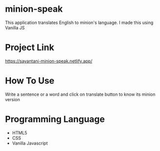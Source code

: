 # minion-speak

This application translates English to minion's language. I made this using Vanilla JS

# Project Link

https://sayantani-minion-speak.netlify.app/

# How To Use

Write a sentence or a word and click on translate button to know its minion version

# Programming Language
* HTML5
* CSS
* Vanilla Javascript

